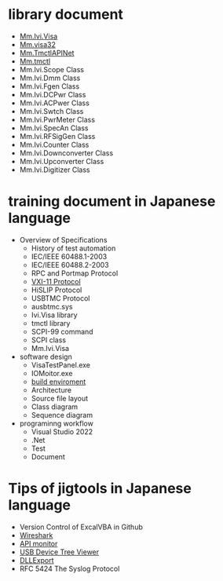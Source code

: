 # library document
- [Mm.Ivi.Visa](https://mitakamakers.github.io/Ivi.Visa/Ivi.Visa/)
- [Mm.visa32](https://mitakamakers.github.io/Ivi.Visa/visa32/)
- [Mm.TmctlAPINet](https://mitakamakers.github.io/Ivi.Visa/TmctlAPINet/)
- [Mm.tmctl](https://mitakamakers.github.io/Ivi.Visa/tmctl/)
- Mm.Ivi.Scope Class
- Mm.Ivi.Dmm Class
- Mm.Ivi.Fgen Class
- Mm.Ivi.DCPwr Class
- Mm.Ivi.ACPwer Class
- Mm.Ivi.Swtch Class
- Mm.Ivi.PwrMeter Class
- Mm.Ivi.SpecAn Class
- Mm.Ivi.RFSigGen Class
- Mm.Ivi.Counter Class
- Mm.Ivi.Downconverter Class
- Mm.Ivi.Upconverter Class
- Mm.Ivi.Digitizer Class

# training document in Japanese language
- Overview of Specifications
  - History of test automation
  - IEC/IEEE 60488.1-2003
  - IEC/IEEE 60488.2-2003
  - RPC and Portmap Protocol
  - [VXI-11 Protocol](https://qiita.com/MitakaMakers/items/ee837fd1b8f43e464856)
  - HiSLIP Protocol
  - USBTMC Protocol
  - ausbtmc.sys
  - Ivi.Visa library
  - tmctl library
  - SCPI-99 command
  - SCPI class
  - Mm.Ivi.Visa
- software design 
  - VisaTestPanel.exe
  - IOMoitor.exe
  - [build enviroment](https://mitakamakers.github.io/Ivi.Visa/ja/DEVELOPPERS.html)
  - Architecture
  - Source file layout
  - Class diagram
  - Sequence diagram
- programinng workflow
  - Visual Studio 2022
  - .Net
  - Test
  - Document

# Tips of jigtools in Japanese language
- Version Control of ExcalVBA in Github
- [Wireshark](https://www.wireshark.org/download.html)
- [API monitor](http://www.rohitab.com/apimonitor)
- [USB Device Tree Viewer](https://www.uwe-sieber.de/usbtreeview_e.html)
- [DLLExport](https://github.com/3F/DllExport)
- RFC 5424 The Syslog Protocol

